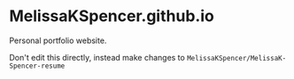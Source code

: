 # MelissaKSpencer.github.io
Personal portfolio website.

Don't edit this directly, instead make changes to `MelissaKSpencer/MelissaK-Spencer-resume`
